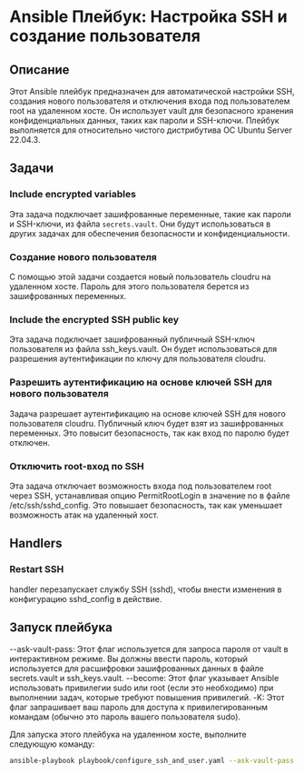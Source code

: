 # Ansible Плейбук: Настройка SSH и создание пользователя

## Описание

Этот Ansible плейбук предназначен для автоматической настройки SSH, создания нового пользователя и отключения входа под пользователем root на удаленном хосте. Он использует vault для безопасного хранения конфиденциальных данных, таких как пароли и SSH-ключи. Плейбук выполняется для относительно чистого дистрибутива ОС Ubuntu Server 22.04.3.

## Задачи

### Include encrypted variables

Эта задача подключает зашифрованные переменные, такие как пароли и SSH-ключи, из файла `secrets.vault`. Они будут использоваться в других задачах для обеспечения безопасности и конфиденциальности.

### Создание нового пользователя

С помощью этой задачи создается новый пользователь cloudru на удаленном хосте. Пароль для этого пользователя берется из зашифрованных переменных.

### Include the encrypted SSH public key

Эта задача подключает зашифрованный публичный SSH-ключ пользователя из файла ssh_keys.vault. Он будет использоваться для разрешения аутентификации по ключу для пользователя cloudru.

### Разрешить аутентификацию на основе ключей SSH для нового пользователя

Задача разрешает аутентификацию на основе ключей SSH для нового пользователя cloudru. Публичный ключ будет взят из зашифрованных переменных. Это повысит безопасность, так как вход по паролю будет отключен.

### Отключить root-вход по SSH

Эта задача отключает возможность входа под пользователем root через SSH, устанавливая опцию PermitRootLogin в значение no в файле /etc/ssh/sshd_config. Это повышает безопасность, так как уменьшает возможность атак на удаленный хост.

## Handlers

### Restart SSH

handler перезапускает службу SSH (sshd), чтобы внести изменения в конфигурацию sshd_config в действие.

## Запуск плейбука

--ask-vault-pass: Этот флаг используется для запроса пароля от vault в интерактивном режиме. Вы должны ввести пароль, который используется для расшифровки зашифрованных данных в файле secrets.vault и ssh_keys.vault.
--become: Этот флаг указывает Ansible использовать привилегии sudo или root (если это необходимо) при выполнении задач, которые требуют повышения привилегий.
-K: Этот флаг запрашивает ваш пароль для доступа к привилегированным командам (обычно это пароль вашего пользователя sudo).

Для запуска этого плейбука на удаленном хосте, выполните следующую команду:

``` bash
ansible-playbook playbook/configure_ssh_and_user.yaml --ask-vault-pass --become -K

